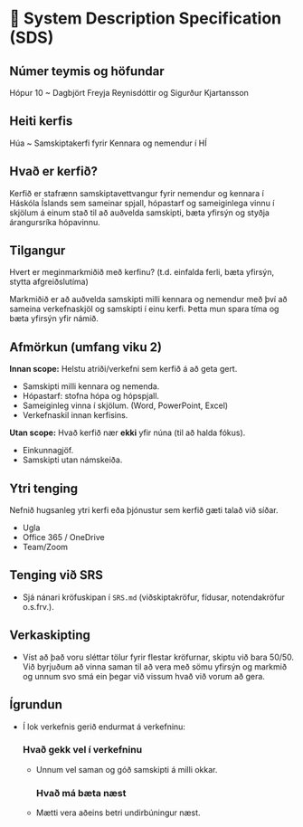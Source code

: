 # 🧭 System Description Specification (SDS)

## Númer teymis og höfundar
Hópur 10 ~ Dagbjört Freyja Reynisdóttir og Sigurður Kjartansson

## Heiti kerfis

Húa ~ Samskiptakerfi fyrir Kennara og nemendur í HÍ
## Hvað er kerfið?

Kerfið er stafrænn samskiptavettvangur fyrir nemendur og kennara í Háskóla Íslands sem sameinar spjall, hópastarf og sameiginlega vinnu í skjölum á einum stað til að auðvelda samskipti, bæta yfirsýn og styðja árangursríka hópavinnu.

## Tilgangur
Hvert er meginmarkmiðið með kerfinu? (t.d. einfalda ferli, bæta yfirsýn, stytta afgreiðslutíma)

Markmiðið er að auðvelda samskipti milli kennara og nemendur með því að sameina verkefnaskjöl og samskipti í einu kerfi. Þetta mun spara tíma og bæta yfirsýn yfir námið.

## Afmörkun (umfang viku 2)
**Innan scope:** Helstu atriði/verkefni sem kerfið á að geta gert.  

- Samskipti milli kennara og nemenda.
- Hópastarf: stofna hópa og hópspjall.
- Sameiginleg vinna í skjölum. (Word, PowerPoint, Excel)
- Verkefnaskil innan kerfisins.

**Utan scope:** Hvað kerfið nær **ekki** yfir núna (til að halda fókus).

- Einkunnagjöf.
- Samskipti utan námskeiða.

## Ytri tenging 
Nefnið hugsanleg ytri kerfi eða þjónustur sem kerfið gæti talað við síðar.

- Ugla
- Office 365 / OneDrive
- Team/Zoom

## Tenging við SRS
- Sjá nánari kröfuskipan í `SRS.md` (viðskiptakröfur, fídusar, notendakröfur o.s.frv.).

## Verkaskipting
- Víst að það voru sléttar tölur fyrir flestar kröfurnar, skiptu við bara 50/50. Við byrjuðum að vinna saman til að vera með sömu yfirsýn og markmið og unnum svo smá ein þegar við vissum hvað við vorum að gera.

## Ígrundun 
- Í lok verkefnis gerið endurmat á verkefninu: 
    ### Hvað gekk vel í verkefninu
  
  - Unnum vel saman og góð samskipti á milli okkar.

    ### Hvað má bæta næst
    
  - Mætti vera aðeins betri undirbúningur næst.
